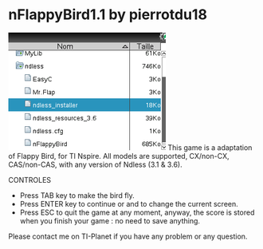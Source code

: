 # nFlappyBird1.1 by pierrotdu18
![image](thumbnail.gif)
This game is a adaptation of Flappy Bird, for TI Nspire. All models are supported, CX/non-CX, CAS/non-CAS, with any version of Ndless (3.1 & 3.6).

CONTROLES
- Press TAB key to make the bird fly.
- Press ENTER key to continue or and to change the current screen.
- Press ESC to quit the game at any moment, anyway, the score is stored when you finish your game : no need to save anything.

Please contact me on TI-Planet if you have any problem or any question.
